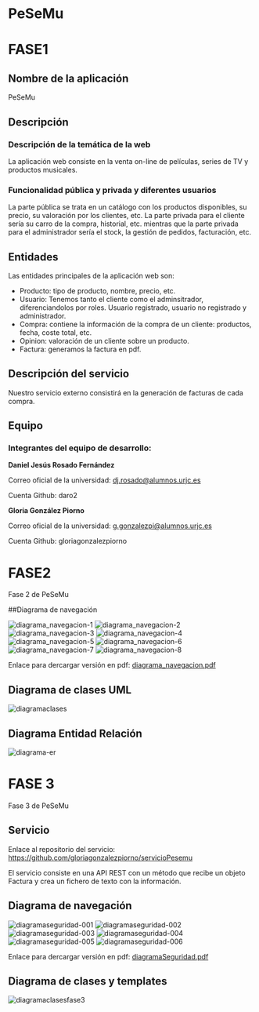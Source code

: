 # PeSeMu
# FASE1
## Nombre de la aplicación
PeSeMu

## Descripción

### Descripción de la temática de la web
La aplicación web consiste en la venta on-line de películas, series de TV y productos musicales.

### Funcionalidad pública y privada y diferentes usuarios
La parte pública se trata en un catálogo con los productos disponibles, su precio, su valoración
por los clientes, etc.
La parte privada para el cliente sería su carro de la compra, historial, etc.
mientras que la parte privada para el administrador sería el stock, la gestión de pedidos,
facturación, etc.

## Entidades

Las entidades principales de la aplicación web son:
* Producto: tipo de producto, nombre, precio, etc.
* Usuario: Tenemos tanto el cliente como el adminsitrador, diferenciandolos por roles. Usuario registrado, usuario no registrado y administrador.
* Compra: contiene la información de la compra de un cliente: productos, fecha, coste total, etc.
* Opinion: valoración de un cliente sobre un producto.
* Factura: generamos la factura en pdf. 

## Descripción del servicio

Nuestro servicio externo consistirá en la generación de facturas de cada compra.

## Equipo
### Integrantes del equipo de desarrollo:

**Daniel Jesús Rosado Fernández**

Correo oficial de la universidad: dj.rosado@alumnos.urjc.es

Cuenta Github: daro2

**Gloria González Piorno**

Correo oficial de la universidad: g.gonzalezpi@alumnos.urjc.es

Cuenta Github: gloriagonzalezpiorno


# FASE2
Fase 2 de PeSeMu

##Diagrama de navegación

![diagrama_navegacion-1](https://cloud.githubusercontent.com/assets/25226521/22975175/f95375ae-f385-11e6-8e6c-a61ad05da35c.jpg)
![diagrama_navegacion-2](https://cloud.githubusercontent.com/assets/25226521/22975178/fd920388-f385-11e6-9931-5cd69bd298ab.jpg)
![diagrama_navegacion-3](https://cloud.githubusercontent.com/assets/25226521/22975179/fff672da-f385-11e6-8006-788b4d25a7f3.jpg)
![diagrama_navegacion-4](https://cloud.githubusercontent.com/assets/25226521/22975180/0308f682-f386-11e6-8e9a-82074f830d5a.jpg)
![diagrama_navegacion-5](https://cloud.githubusercontent.com/assets/25226521/22975184/05a68bca-f386-11e6-9dce-0fbc46baa2ab.jpg)
![diagrama_navegacion-6](https://cloud.githubusercontent.com/assets/25226521/22975186/088ab258-f386-11e6-9443-617cfc71d02d.jpg)
![diagrama_navegacion-7](https://cloud.githubusercontent.com/assets/25226521/22975191/0b09be52-f386-11e6-83c0-b13f1c464162.jpg)
![diagrama_navegacion-8](https://cloud.githubusercontent.com/assets/25226521/22975193/0d57a1b0-f386-11e6-8050-a03135b58a4e.jpg)

Enlace para dercargar versión en pdf:
[diagrama_navegacion.pdf](https://github.com/gloriagonzalezpiorno/PeSeMu/files/777003/diagrama_navegacion.pdf)

## Diagrama de clases UML

![diagramaclases](https://cloud.githubusercontent.com/assets/18498519/22970648/1dbce136-f373-11e6-8dba-bf58c8ddb377.jpg)

## Diagrama Entidad Relación 

![diagrama-er](https://cloud.githubusercontent.com/assets/18498519/22971731/f7f1c760-f376-11e6-8df3-86a7dfb7528c.JPG)

# FASE 3
Fase 3 de PeSeMu

## Servicio
Enlace al repositorio del servicio: https://github.com/gloriagonzalezpiorno/servicioPesemu

El servicio consiste en una API REST con un método que recibe un objeto Factura y crea un fichero de texto
con la información.

## Diagrama de navegación

![diagramaseguridad-001](https://cloud.githubusercontent.com/assets/25226521/24121037/0b26f986-0db7-11e7-8184-264537472c13.jpg)
![diagramaseguridad-002](https://cloud.githubusercontent.com/assets/25226521/24121038/0b27e2f6-0db7-11e7-81fa-28cff6b693a5.jpg)
![diagramaseguridad-003](https://cloud.githubusercontent.com/assets/25226521/24121039/0b3dac3a-0db7-11e7-9db8-a73cb52c526d.jpg)
![diagramaseguridad-004](https://cloud.githubusercontent.com/assets/25226521/24121040/0b3e185a-0db7-11e7-9e82-78aa87ff3d9e.jpg)
![diagramaseguridad-005](https://cloud.githubusercontent.com/assets/25226521/24121042/0b510050-0db7-11e7-9018-a8b0735217e0.jpg)
![diagramaseguridad-006](https://cloud.githubusercontent.com/assets/25226521/24121041/0b50872e-0db7-11e7-9277-05bdd88a21b7.jpg)

Enlace para dercargar versión en pdf:
[diagramaSeguridad.pdf](https://github.com/gloriagonzalezpiorno/PeSeMu/files/856225/diagramaSeguridad.pdf)

## Diagrama de clases y templates

![diagramaclasesfase3](https://cloud.githubusercontent.com/assets/18498519/24119912/19fa08bc-0db3-11e7-8554-69a1d424c6f1.png)

